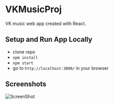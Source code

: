 # VKMusicProj
VK music web app created with React.

## Setup and Run App Locally
+ clone repo
+ `npm install`
+ `npm start`
+ go to `http://localhost:3000/` in your browser


## Screenshots

![ScreenShot](https://raw.githubusercontent.com/LyudmilaP/VKMusicProj/master/app/components/media/screen.png)
